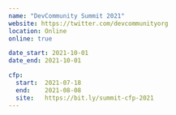 ```yaml
---
name: "DevCommunity Summit 2021"
website: https://twitter.com/devcommunityorg
location: Online
online: true

date_start: 2021-10-01
date_end: 2021-10-01

cfp:
  start:  2021-07-18
  end:    2021-08-08
  site:   https://bit.ly/summit-cfp-2021
---
```

